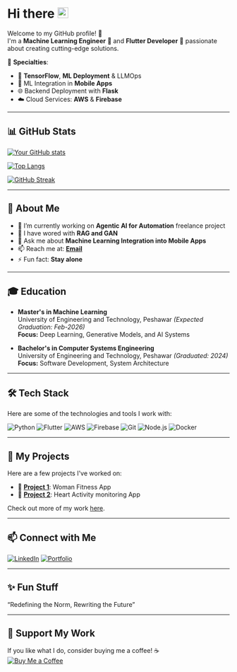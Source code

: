 # Hi there <img src="https://user-images.githubusercontent.com/30992818/109906379-5aeb8a80-7cdb-11eb-821f-5b7192e8a051.gif" alt="Hi" width="24"/> 


Welcome to my GitHub profile! 🚀  
I'm a **Machine Learning Engineer** 🤖 and **Flutter Developer** 💙 passionate about creating cutting-edge solutions.

🌟 **Specialties**:
- 🧠 **TensorFlow**, **ML Deployment** & LLMOps 
- 📱 ML Integration in **Mobile Apps**  
- 🌐 Backend Deployment with **Flask**  
- ☁️ Cloud Services: **AWS** & **Firebase**  

---

## 📊 GitHub Stats

[![Your GitHub stats](https://github-readme-stats.vercel.app/api?username=tayabdev&show_icons=true&theme=radical)](https://github.com/tayabdev)

[![Top Langs](https://github-readme-stats.vercel.app/api/top-langs/?username=tayabdev&layout=compact&theme=radical)](https://github.com/tayabdev?tab=repositories)


[![GitHub Streak](https://streak-stats.demolab.com/?user=tayabdev&theme=radical)](https://git.io/streak-stats)

---

## 🌟 About Me

- 🔭 I’m currently working on **Agentic AI for Automation** freelance project
- 🌱 I have wored with **RAG and GAN**
- 💬 Ask me about **Machine Learning Integration into Mobile Apps**
- 📫 Reach me at: **[Email](mailto:20pwcse1867@uetpeshawar.edu.pk)**
- ⚡ Fun fact: **Stay alone**

---

## 🎓 Education

- **Master's in Machine Learning**  
  University of Engineering and Technology, Peshawar *(Expected Graduation: Feb-2026)*  
  **Focus:** Deep Learning, Generative Models, and AI Systems

- **Bachelor's in Computer Systems Engineering**  
  University of Engineering and Technology, Peshawar *(Graduated: 2024)*  
  **Focus:** Software Development, System Architecture


---

## 🛠️ Tech Stack

Here are some of the technologies and tools I work with:

![Python](https://img.shields.io/badge/Python-3776AB?style=flat&logo=python&logoColor=white)
![Flutter](https://img.shields.io/badge/Flutter-02569B?style=flat&logo=flutter&logoColor=white)
![AWS](https://img.shields.io/badge/AWS-232F3E?style=flat&logo=amazon-aws&logoColor=FF9900)
![Firebase](https://img.shields.io/badge/Firebase-FFCA28?style=flat&logo=firebase&logoColor=white)
![Git](https://img.shields.io/badge/Git-F05032?style=flat&logo=git&logoColor=white)
![Node.js](https://img.shields.io/badge/Node.js-339933?style=flat&logo=node.js&logoColor=white)
![Docker](https://img.shields.io/badge/Docker-2496ED?style=flat&logo=docker&logoColor=white)

---

## 🚀 My Projects

Here are a few projects I've worked on:

- 🌟 [**Project 1**](https://github.com/TAYAB009/Qd-Balance-Admain-Panel): Woman Fitness App
- 🌟 [**Project 2**](https://github.com/TAYAB009/Heart-Beat-Emergency-Flutter-ML): Heart Activity monitoring App

Check out more of my work [here](https://github.com/TAYAB009?tab=repositories).

---

## 📫 Connect with Me

[![LinkedIn](https://img.shields.io/badge/LinkedIn-0077B5?style=flat&logo=linkedin&logoColor=white)](https://www.linkedin.com/in/tayab-farooq-0118411bb)
[![Portfolio](https://img.shields.io/badge/Portfolio-000?style=flat&logo=github&logoColor=white)](https://tayab-portfolio.web.app/)

---

## ✨ Fun Stuff

“Redefining the Norm, Rewriting the Future”


---

## 🤝 Support My Work

If you like what I do, consider buying me a coffee! ☕  
[![Buy Me a Coffee](https://img.shields.io/badge/Buy%20Me%20A%20Coffee-F76348?style=flat&logo=buy-me-a-coffee&logoColor=white)](https://buymeacoffee.com/tayabfarooq)
